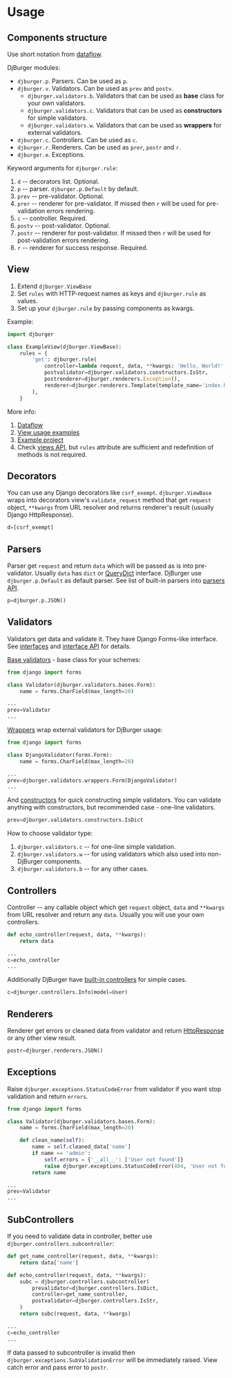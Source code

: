 # Usage

## Components structure

Use short notation from [dataflow](philosophy.html#dataflow).

DjBurger modules:

+ `djburger.p`. Parsers. Can be used as `p`.
+ `djburger.v`. Validators. Can be used as `prev` and `postv`.
  + `djburger.validators.b`. Validators that can be used as **base** class for your own validators.
  + `djburger.validators.c`. Validators that can be used as **constructors** for simple validators.
  + `djburger.validators.w`. Validators that can be used as **wrappers** for external validators.
+ `djburger.c`. Controllers. Can be used as `c`.
+ `djburger.r`. Renderers. Can be used as `prer`, `postr` and `r`.
+ `djburger.e`. Exceptions.

Keyword arguments for `djburger.rule`:

1. `d` -- decorators list. Optional.
1. `p` -- parser. `djburger.p.Default` by default.
1. `prev` -- pre-validator. Optional.
1. `prer` -- renderer for pre-validator. If missed then `r` will be used for pre-validation errors rendering.
1. `c` -- controller. Required.
1. `postv` -- post-validator. Optional.
1. `postr` -- renderer for post-validator. If missed then `r` will be used for post-validation errors rendering.
1. `r` -- renderer for success response. Required.


## View

1. Extend `djburger.ViewBase`
1. Set `rules` with HTTP-request names as keys and `djburger.rule` as values.
1. Set up your `djburger.rule` by passing components as kwargs.

Example:

```python
import djburger

class ExampleView(djburger.ViewBase):
    rules = {
        'get': djburger.rule(
            controller=lambda request, data, **kwargs: 'Hello, World!',
            postvalidator=djburger.validators.constructors.IsStr,
            postrenderer=djburger.renderers.Exception(),
            renderer=djburger.renderers.Template(template_name='index.html'),
        ),
    }
```

More info:

1. [Dataflow](philosophy.html#dataflow)
1. [View usage examples](examples.html#view)
1. [Example project](https://github.com/orsinium/djburger/tree/master/example)
1. Сheck [views API](views.html), but `rules` attribute are sufficient and redefinition of methods is not required.


## Decorators

You can use any Django decorators like `csrf_exempt`. `djburger.ViewBase` wraps into decorators view's `validate_request` method that get `request` object, `**kwargs` from URL resolver and returns renderer's result (usually Django HttpResponse).

```python
d=[csrf_exempt]
```


## Parsers

Parser get `request` and return `data` which will be passed as is into pre-validator. Usually `data` has `dict` or [QueryDict](https://docs.djangoproject.com/en/2.0/ref/request-response/#django.http.QueryDict) interface. DjBurger use `djburger.p.Default` as default parser. See list of built-in parsers into [parsers API](parsers.html).

```python
p=djburger.p.JSON()
```


## Validators

Validators get data and validate it. They have Django Forms-like interface. See [interfaces](interfaces.html) and [interface API](validators.html#djburger.validators.bases.IValidator) for details.

[Base validators](validators.html#module-djburger.validators.bases) - base class for your schemes:

```python
from django import forms

class Validator(djburger.validators.bases.Form):
    name = forms.CharField(max_length=20)

...
prev=Validator
...
```

[Wrappers](validators.html#module-djburger.validators.wrappers) wrap external validators for DjBurger usage:

```python
from django import forms

class DjangoValidator(forms.Form):
    name = forms.CharField(max_length=20)

...
prev=djburger.validators.wrappers.Form(DjangoValidator)
...
```

And [constructors](validators.html#module-djburger.validators.constructors) for quick constructing simple validators. You can validate anything with constructors, but recommended case - one-line validators.


```python
prev=djburger.validators.constructors.IsDict
```


How to choose validator type:

1. `djburger.validators.c` -- for one-line simple validation.
1. `djburger.validators.w` -- for using validators which also used into non-DjBurger components.
1. `djburger.validators.b` -- for any other cases.


## Controllers

Controller -- any callable object which get `request` object, `data` and `**kwargs` from URL resolver and return any `data`. Usually you will use your own controllers.

```python
def echo_controller(request, data, **kwargs):
    return data

...
c=echo_controller
...
```

Additionally DjBurger have [built-in controllers](controllers.html) for simple cases.

```python
c=djburger.controllers.Info(model=User)
```


## Renderers

Renderer get errors or cleaned data from validator and return [HttpResponse](https://docs.djangoproject.com/en/2.0/ref/request-response/#httpresponse-objects) or any other view result.

```python
postr=djburger.renderers.JSON()
```


## Exceptions

Raise `djburger.exceptions.StatusCodeError` from validator if you want stop validation and return `errors`.

```python
from django import forms

class Validator(djburger.validators.bases.Form):
    name = forms.CharField(max_length=20)

    def clean_name(self):
        name = self.cleaned_data['name']
        if name == 'admin':
            self.errors = {'__all__': ['User not found']}
            raise djburger.exceptions.StatusCodeError(404, 'User not found')
        return name

...
prev=Validator
...
```


## SubControllers

If you need to validate data in controller, better use `djburger.controllers.subcontroller`:

```python
def get_name_controller(request, data, **kwargs):
    return data['name']

def echo_controller(request, data, **kwargs):
    subc = djburger.controllers.subcontroller(
        prevalidator=djburger.controllers.IsDict,
        controller=get_name_controller,
        postvalidator=djburger.controllers.IsStr,
    )
    return subc(request, data, **kwargs)

...
c=echo_controller
...
```

If data passed to subcontroller is invalid then `djburger.exceptions.SubValidationError` will be immediately raised. View catch error and pass error to `postr`.
